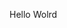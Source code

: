 Hello Wolrd
































































































































